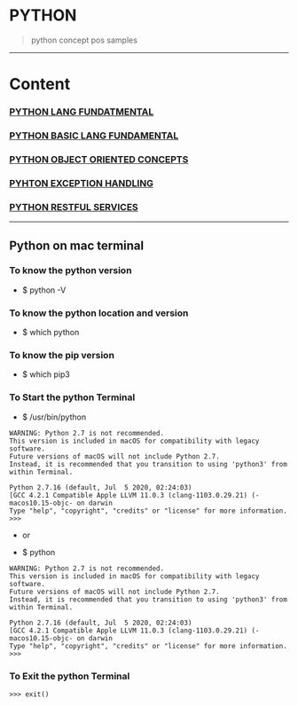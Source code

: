 # PYTHON 
> python concept pos samples 

---

# Content 

### [PYTHON LANG FUNDATMENTAL](https://github.com/adarshkumarsingh83/python/blob/master/DOCUMENTS/0%20PYTHON_README.md)

### [PYTHON BASIC LANG FUNDAMENTAL](https://github.com/adarshkumarsingh83/python/blob/master/DOCUMENTS/1%20PYTHON_BASIC_README.md)

### [PYTHON OBJECT ORIENTED CONCEPTS](https://github.com/adarshkumarsingh83/python/blob/master/DOCUMENTS/2%20PYTHON_OBJECT_ORITENTED_README.md)

### [PYHTON EXCEPTION HANDLING ](https://github.com/adarshkumarsingh83/python/blob/master/DOCUMENTS/3%20PYTHON_EXCEPTION_HANDLING_README.md)

### [PYTHON RESTFUL SERVICES ](https://github.com/adarshkumarsingh83/python/blob/master/DOCUMENTS/PYTHON_REST_SERVICE_README.md)

---


## Python on mac terminal 

### To know the python version 
* $ python -V

### To know the python location and version  
* $ which python

### To know the pip version 
* $ which pip3


### To Start the python Terminal
* $  /usr/bin/python
```
WARNING: Python 2.7 is not recommended. 
This version is included in macOS for compatibility with legacy software. 
Future versions of macOS will not include Python 2.7. 
Instead, it is recommended that you transition to using 'python3' from within Terminal.

Python 2.7.16 (default, Jul  5 2020, 02:24:03) 
[GCC 4.2.1 Compatible Apple LLVM 11.0.3 (clang-1103.0.29.21) (-macos10.15-objc- on darwin
Type "help", "copyright", "credits" or "license" for more information.
>>> 
```

 * or 

* $ python
```
WARNING: Python 2.7 is not recommended. 
This version is included in macOS for compatibility with legacy software. 
Future versions of macOS will not include Python 2.7. 
Instead, it is recommended that you transition to using 'python3' from within Terminal.

Python 2.7.16 (default, Jul  5 2020, 02:24:03) 
[GCC 4.2.1 Compatible Apple LLVM 11.0.3 (clang-1103.0.29.21) (-macos10.15-objc- on darwin
Type "help", "copyright", "credits" or "license" for more information.
>>> 

```

### To Exit the python Terminal 
```
>>> exit()
```


